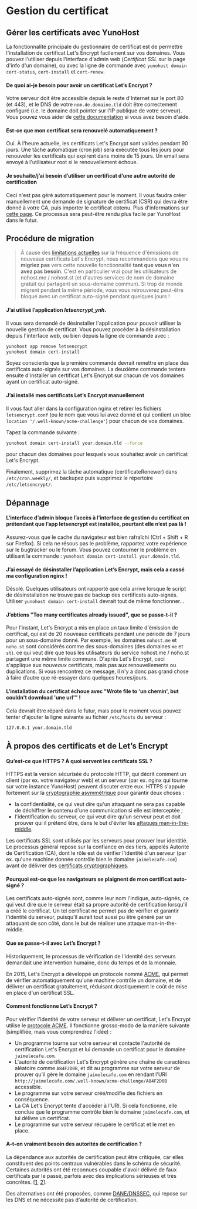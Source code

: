 
Gestion du certificat
======================

Gérer les certificats avec YunoHost
-----------------------------------

La fonctionnalité principale du gestionnaire de certificat est de permettre l'installation
de certificat Let's Encrypt facilement sur vos domaines. Vous pouvez l'utiliser depuis
l'interface d'admin web (*Certificat SSL* sur la page d'info d'un domaine), ou avec
la ligne de commande avec `yunohost domain cert-status`, `cert-install` et `cert-renew`.

#### De quoi ai-je besoin pour avoir un certificat Let’s Encrypt ?

Votre serveur doit être accessible depuis le reste d'Internet sur le port 80 (et 443),
et le DNS de votre `nom.de.domaine.tld` doit être correctement configuré (i.e. le 
domaine doit pointer sur l'IP publique de votre serveur). Vous pouvez vous aider
de [cette documentation](diagnostic_fr) si vous avez besoin d'aide.

#### Est-ce que mon certificat sera renouvelé automatiquement ?

Oui. À l'heure actuelle, les certificats Let's Encrypt sont valides pendant 90 jours.
Une tâche automatique (cron job) sera exécutée tous les jours pour renouveler les certificats
qui expirent dans moins de 15 jours. Un email sera envoyé à l'utilisateur root si le
renouvellement échoue.

#### Je souhaite/j’ai besoin d’utiliser un certificat d’une autre autorité de certification

Ceci n'est pas géré automatiquement pour le moment. Il vous faudra créer manuellement
une demande de signature de certificat (CSR) qui devra être donné à votre CA, puis importer
le certificat obtenu. Plus d'informations sur [cette page](certificate_fr). Ce processus sera
peut-être rendu plus facile par YunoHost dans le futur.

Procédure de migration
--------------------

> À cause des [limitations actuelles](https://letsencrypt.org/docs/rate-limits/)
sur la fréquence d'émissions de nouveaux certificats Let's Encrypt, nous recommandons que
vous ne **migriez pas** vers cette nouvelle fonctionnalité **tant que vous n'en avez pas besoin**.
C'est en particulier vrai pour les utilisateurs de nohost.me / nohost.st (et d'autres services de
nom de domaine gratuit qui partagent un sous-domaine commun). Si trop de monde migrent 
pendant la même période, vous vous retrouverez peut-être bloqué avec un certificat auto-signé
pendant quelques jours !

#### J’ai utilisé l’application *letsencrypt_ynh*.

Il vous sera demandé de désinstaller l'application pour pouvoir utiliser la nouvelle gestion
de certificat. Vous pouvez procéder à la désinstallation depuis l'interface web, ou bien depuis
la ligne de commande avec :

```bash
yunohost app remove letsencrypt
yunohost domain cert-install
```

Soyez conscients que la première commande devrait remettre en place des certificats
auto-signés sur vos domaines. La deuxième commande tentera ensuite d'installer un certificat
Let's Encrypt sur chacun de vos domaines ayant un certificat auto-signé.

#### J’ai installé mes certificats Let’s Encrypt manuellement

Il vous faut aller dans la configuration nginx et retirer les fichiers `letsencrypt.conf` (ou le nom que
vous lui avez donné et qui contient un bloc `location '/.well-known/acme-challenge'`) pour chacun
de vos domaines.

Tapez la commande suivante :

```bash
yunohost domain cert-install your.domain.tld --force
```

pour chacun des domaines pour lesquels vous souhaitez avoir un certificat Let's Encrypt.

Finalement, supprimez la tâche automatique (certificateRenewer) dans `/etc/cron.weekly/`, 
et backupez puis supprimez le répertoire `/etc/letsencrypt/`.

Dépannage
---------------

#### L’interface d’admin bloque l’accès à l’interface de gestion du certificat en prétendant que l’app letsencrypt est installée, pourtant elle n’est pas là !

Assurez-vous que le cache du navigateur est bien rafraîchi (Ctrl + Shift + R sur Firefox).
Si cela ne résous pas le problème, rapportez votre expérience sur le bugtracker ou le forum.
Vous pouvez contourner le problème en utilisant la commande : 
`yunohost domain cert-install your.domain.tld`.

#### J’ai essayé de désinstaller l’application Let’s Encrypt, mais cela a cassé ma configuration nginx !

Désolé. Quelques utilisateurs ont rapporté que cela arrive lorsque le script de désinstallation ne trouve pas
de backup des certificats auto-signés. Utiliser `yunohost domain cert-install` devrait tout de même fonctionner…

#### J’obtiens "Too many certificates already issued", que se passe-t-il ?

Pour l'instant, Let's Encrypt a mis en place un taux limite d'émission de certificat, qui
est de 20 nouveaux certificats pendant une période de 7 jours pour un sous-domaine donné.
Par exemple, les domaines `nohost.me` et `noho.st` sont considérés comme des sous-domaines 
(des domaines `me` et `st`). ce qui veut dire que tous les utilisateurs du service nohost.me / noho.st
partagent une même limite commune. D'après Let's Encrypt, ceci s'applique aux *nouveaux* certificats,
mais pas aux renouvellements ou duplications. Si vous rencontrez ce message, il n'y a donc pas grand
chose à faire d’autre que ré-essayer dans quelques heures/jours.

#### L’installation du certificat échoue avec "Wrote file to 'un chemin', but couldn't download 'une url'" !

Cela devrait être réparé dans le futur, mais pour le moment vous pouvez tenter d'ajouter la ligne suivante
au fichier `/etc/hosts` du serveur :

```bash
127.0.0.1 your.domain.tld
```

À propos des certificats et de Let’s Encrypt
------------------------------------

#### Qu’est-ce que HTTPS ? À quoi servent les certificats SSL ?

HTTPS est la version sécurisée du protocole HTTP, qui décrit comment un client
(par ex. votre navigateur web) et un serveur (par ex. nginx qui tourne sur votre instance
YunoHost) peuvent discuter entre eux. HTTPS s'appuie fortement sur la [cryptographie
asymmétrique](https://en.wikipedia.org/wiki/Public-key_cryptography) pour garantir 
deux choses :
- la confidentialité, ce qui veut dire qu'un attaquant ne sera pas capable de déchiffrer le contenu d'une communication si elle est interceptée ;
- l'identification du serveur, ce qui veut dire qu'un serveur peut et doit prouver qui il prétend être, dans le but d'éviter les [attaques man-in-the-middle](https://en.wikipedia.org/wiki/Man-in-the-middle_attack).

Les certificats SSL sont utilisés par les serveurs pour prouver leur identitié.
Le processus général repose sur la confiance en des tiers, appelés Autorité
de Certification (CA), dont le rôle est de vérifier l'identité d'un serveur (par ex.
qu'une machine donnée contrôle bien le domaine `jaimelecafe.com`) avant
de délivrer des [certificats cryptographiques](https://en.wikipedia.org/wiki/Public_key_certificate).

#### Pourquoi est-ce que les navigateurs se plaignent de mon certificat auto-signé ?

Les certificats auto-signés sont, comme leur nom l'indique, auto-signés, ce qui veut
dire que le serveur était sa propre autorité de certification lorsqu'il a créé le certificat.
Un tel certificat ne permet pas de vérifier et garantir l'identité du serveur, puisqu'il
aurait tout aussi pu être généré par un attaquant de son côté, dans le but de réaliser
une attaque man-in-the-middle.

#### Que se passe-t-il avec Let’s Encrypt ?

Historiquement, le processus de vérification de l'identité des serveurs demandait une
intervention humaine, donc du temps et de la monnaie.

En 2015, Let's Encrypt a développé un protocole nommé 
[ACME](https://en.wikipedia.org/wiki/Automated_Certificate_Management_Environment),
qui permet de vérifier automatiquement qu'une machine contrôle un domaine, et de
délivrer un certificat gratuitement, réduisant drastiquement le coût de mise en place
d'un certificat SSL.

#### Comment fonctionne Let’s Encrypt ?

Pour vérifier l'identité de votre serveur et délivrer un certificat, Let's Encrypt utilise
le [protocole ACME](https://en.wikipedia.org/wiki/Automated_Certificate_Management_Environment).
Il fonctionne grosso-modo de la manière suivante (simplifiée, mais vous comprendrez l'idée) :
- Un programme tourne sur votre serveur et contacte l'autorité de certification Let's Encrypt et
  lui demande un certificat pour le domaine `jaimelecafe.com`.
- L'autorité de certification Let's Encrypt génère une chaîne de caractères aléatoire comme `A84F2D0B`, et
  dit au programme sur votre serveur de prouver qu'il gère le domaine `jaimelecafe.com` en rendant l'URI 
  `http://jaimelecafe.com/.well-known/acme-challenge/A84F2D0B` accessible.
- Le programme sur votre serveur créé/modifie des fichiers en conséquence.
- La CA Let's Encrypt tente d'accéder à l'URI. Si cela fonctionne, elle conclue que le programme contrôle
  bien le domaine `jaimelecafe.com`, et lui délivre un certificat.
- Le programme sur votre serveur récupère le certificat et le met en place.

#### A-t-on vraiment besoin des autorités de certification ?

La dépendance aux autorités de certification peut être critiquée, car elles constituent des points centraux
vulnérables dans le schéma de sécurité. Certaines autorités ont été reconnues coupable d'avoir délivré
de faux certificats par le passé, parfois avec des implications sérieuses et très concrètes.
[[1](http://www.darkreading.com/endpoint/authentication/fake-google-digital-certificates-found-and-confiscated/d/d-id/1297165),
[2](https://reflets.info/microsoft-et-ben-ali-wikileaks-confirme-les-soupcons-d-une-aide-pour-la-surveillance-des-citoyens-tunisiens/)].

Des alternatives ont été proposées, comme [DANE/DNSSEC](https://en.wikipedia.org/wiki/DNS-based_Authentication_of_Named_Entities), 
qui repose sur les DNS et ne nécessite pas d'autorité de certification.
